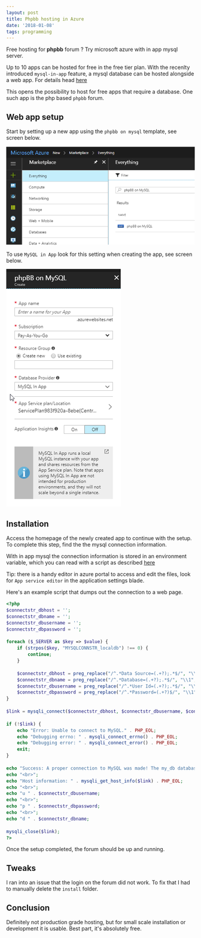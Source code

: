 ```yaml
---
layout: post
title: Phpbb hosting in Azure
date: '2018-01-08'
tags: programming
---
```



Free hosting for **phpbb** forum ? Try microsoft azure with in app mysql server.


Up to 10 apps can be hosted for free in the free tier plan. With the recenlty introduced `mysql-in-app` feature, a mysql database can be hosted alongside a web app. For details head [here](https://blogs.msdn.microsoft.com/appserviceteam/2017/03/06/announcing-general-availability-for-mysql-in-app/)


This opens the possibility to host for free apps that require a database. One such app is the php based `phpbb` forum.


## Web app setup

Start by setting up a new app using the `phpbb on mysql` template, see screen below. 

![placeholder](/public/azure/phpbb1.png "phpbb on mysql")

To use `MySQL in App` look for this setting when creating the app, see screen below. 

![placeholder](/public/azure/phpbb2.png "in app mysql")


## Installation

Access the homepage of the newly created app to continue with the setup. To complete this step, find the the mysql connection information.

With in app mysql the connection information is stored in an environment variable, which you can read with a script as described [here](https://blogs.msdn.microsoft.com/appserviceteam/2016/08/18/announcing-mysql-in-app-preview-for-web-apps/)


Tip: there is a handy editor in azure portal to access and edit the files, look for `App service editor` in the application settings blade.

Here's an example script that dumps out the connection to a web page.


```php
<?php
$connectstr_dbhost = '';
$connectstr_dbname = '';
$connectstr_dbusername = '';
$connectstr_dbpassword = '';

foreach ($_SERVER as $key => $value) {
    if (strpos($key, "MYSQLCONNSTR_localdb") !== 0) {
        continue;
    }
    
    $connectstr_dbhost = preg_replace("/^.*Data Source=(.+?);.*$/", "\\1", $value);
    $connectstr_dbname = preg_replace("/^.*Database=(.+?);.*$/", "\\1", $value);
    $connectstr_dbusername = preg_replace("/^.*User Id=(.+?);.*$/", "\\1", $value);
    $connectstr_dbpassword = preg_replace("/^.*Password=(.+?)$/", "\\1", $value);
}

$link = mysqli_connect($connectstr_dbhost, $connectstr_dbusername, $connectstr_dbpassword,$connectstr_dbname);

if (!$link) {
    echo "Error: Unable to connect to MySQL." . PHP_EOL;
    echo "Debugging errno: " . mysqli_connect_errno() . PHP_EOL;
    echo "Debugging error: " . mysqli_connect_error() . PHP_EOL;
    exit;
}

echo "Success: A proper connection to MySQL was made! The my_db database is great." . PHP_EOL;
echo "<br>";
echo "Host information: " . mysqli_get_host_info($link) . PHP_EOL;
echo "<br>";
echo "u " . $connectstr_dbusername;
echo "<br>";
echo "p " . $connectstr_dbpassword;
echo "<br>";
echo "d " . $connectstr_dbname;

mysqli_close($link);
?>
```

Once the setup completed, the forum should be up and running.

## Tweaks 

I ran into an issue that the login on the forum did not work. To fix that I had to manually delete the `install` folder. 


## Conclusion

Definitely not production grade hosting, but for small scale installation or development it is usable. Best part, it's absolutely free. 



